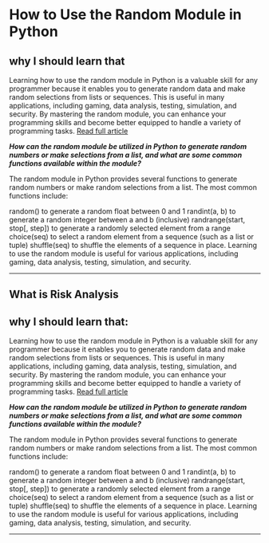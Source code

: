 # How to Use the Random Module in Python

## why I should learn that

Learning how to use the random module in Python is a valuable skill for any programmer because it enables you to generate random data and make random selections from lists or sequences. This is useful in many applications, including gaming, data analysis, testing, simulation, and security. By mastering the random module, you can enhance your programming skills and become better equipped to handle a variety of programming tasks.
[Read full article](https://www.pythonforbeginners.com/random/how-to-use-the-random-module-in-python)

***How can the random module be utilized in Python to generate random numbers or make selections from a list, and what are some common functions available within the module?***

The random module in Python provides several functions to generate random numbers or make random selections from a list. The most common functions include:

random() to generate a random float between 0 and 1
randint(a, b) to generate a random integer between a and b (inclusive)
randrange(start, stop[, step]) to generate a randomly selected element from a range
choice(seq) to select a random element from a sequence (such as a list or tuple)
shuffle(seq) to shuffle the elements of a sequence in place.
Learning to use the random module is useful for various applications, including gaming, data analysis, testing, simulation, and security.

---
## What is Risk Analysis


## why I should learn that:

Learning how to use the random module in Python is a valuable skill for any programmer because it enables you to generate random data and make random selections from lists or sequences. This is useful in many applications, including gaming, data analysis, testing, simulation, and security. By mastering the random module, you can enhance your programming skills and become better equipped to handle a variety of programming tasks.
[Read full article](https://www.pythonforbeginners.com/random/how-to-use-the-random-module-in-python)

***How can the random module be utilized in Python to generate random numbers or make selections from a list, and what are some common functions available within the module?***

The random module in Python provides several functions to generate random numbers or make random selections from a list. The most common functions include:

random() to generate a random float between 0 and 1
randint(a, b) to generate a random integer between a and b (inclusive)
randrange(start, stop[, step]) to generate a randomly selected element from a range
choice(seq) to select a random element from a sequence (such as a list or tuple)
shuffle(seq) to shuffle the elements of a sequence in place.
Learning to use the random module is useful for various applications, including gaming, data analysis, testing, simulation, and security.

---
